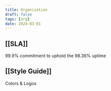 ```yaml
---
title: Organization
draft: false
tags: [org]
date: 2024-03-01
---
```


## [[SLA]]

99.9% commitment to uphold the 98.36% uptime

## [[Style Guide]]

Colors & Logos